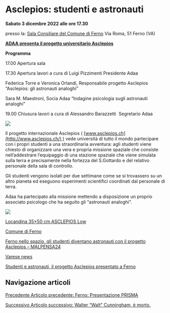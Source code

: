 Asclepios: studenti e astronauti
================================

**Sabato 3 dicembre 2022 alle ore 17.30**

presso la: [Sala Consiliare del Comune di Ferno](https://www.comune.ferno.va.it/asclepios-studenti-e-astronauti-3-dicembre-2022/) Via Roma, 51 Ferno (VA)

[**ADAA presenta il progetto universitario Asclepios**](https://www.adaa.it/asclepios-ii/)

**Programma**

17.00 Apertura sala

17.30 Apertura lavori a cura di Luigi Pizzimenti Presidente Adaa

Federica Torre e Veronica Orlandi, Responsabile progetto Asclepios “Asclepios: gli astronauti analoghi”

Sara M. Maestroni, Socia Adaa “Indagine psicologia sugli astronauti analoghi”

19.00 Chiusura lavori a cura di Alessandro Barazzetti  Segretario Adaa 

![](https://www.adaa.it/wp/wp-content/uploads/2022/10/Asclepios-II-1536x1536-1-300x300.png)

Il progetto internazionale Asclepios ( [www.asclepios.ch](http://www.asclepios.ch/) ) vede università di tutto il mondo partecipare con i propri studenti a una straordinaria avventura: agli studenti viene chiesto di organizzare una vera e propria missione spaziale che consiste nell’addestrare l’equipaggio di una stazione spaziale che viene simulata sulla terra e precisamente nella fortezza del S.Gottardo e del relativo personale della sala di controllo.

Gli studenti vengono isolati per due settimane come se si trovassero su un altro pianeta ed eseguono esperimenti scientifici coordinati dal personale di terra.

Adaa ha partecipato alla missione mettendo a disposizione un proprio associato psicologo che ha seguito gli “astronauti analoghi”.

[![](https://www.adaa.it/wp/wp-content/uploads/2022/10/Schermata-2022-11-02-alle-13.58.17-713x1024.png)](https://www.adaa.it/asclepios-ii/)

[Locandina 35×50 cm ASCLEPIOS Low](https://www.adaa.it/wp/wp-content/uploads/2022/10/Locandina-35x50-cm-ASCLEPIOS-Low.pdf)

[Comune di Ferno](https://www.comune.ferno.va.it/asclepios-studenti-e-astronauti-3-dicembre-2022/)

[Ferno nello spazio, gli studenti diventano astronauti con il progetto Asclepios – MALPENSA24](https://www.adaa.it/wp/wp-content/uploads/2022/11/Ferno-nello-spazio-gli-studenti-diventano-astronauti-con-il-progetto-Asclepios-MALPENSA24.pdf)

[Varese news](https://www.adaa.it/wp/wp-content/uploads/2022/11/varese-news.pdf)

[Studenti e astronauti, il progetto Asclepios presentato a Ferno](https://www.adaa.it/wp/wp-content/uploads/2022/11/Studenti-e-astronauti-il-progetto-22Asclepios22-presentato-a-Ferno.pdf)

Navigazione articoli
--------------------

[Precedente Articolo precedente: Ferno: Presentazione PRISMA](https://www.adaa.it/2022/07/03/comune-di-ferno-presentazione-programma-prisma/)

[Successivo Articolo successivo: Walter “Walt” Cunningham, è morto.](https://www.adaa.it/2023/01/04/walter-walt-cunningham-e-morto/)